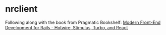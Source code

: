 # nrclient
Following along with the book from Pragmatic Bookshelf:
[Modern Front-End Development for Rails - Hotwire, Stimulus, Turbo, and React](https://pragprog.com/titles/nrclient/modern-front-end-development-for-rails/)
